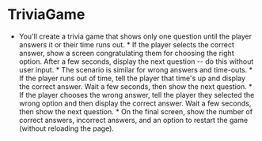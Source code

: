 # TriviaGame
* You'll create a trivia game that shows only one question until the player answers it or their time runs out.  * If the player selects the correct answer, show a screen congratulating them for choosing the right option. After a few seconds, display the next question -- do this without user input.  * The scenario is similar for wrong answers and time-outs.    * If the player runs out of time, tell the player that time's up and display the correct answer. Wait a few seconds, then show the next question.   * If the player chooses the wrong answer, tell the player they selected the wrong option and then display the correct answer. Wait a few seconds, then show the next question.  * On the final screen, show the number of correct answers, incorrect answers, and an option to restart the game (without reloading the page).

